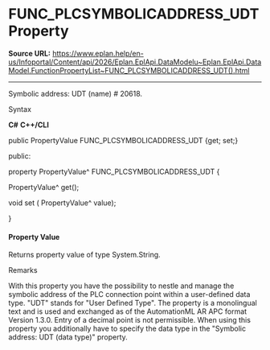 # FUNC_PLCSYMBOLICADDRESS_UDT Property

**Source URL:** https://www.eplan.help/en-us/Infoportal/Content/api/2026/Eplan.EplApi.DataModelu~Eplan.EplApi.DataModel.FunctionPropertyList~FUNC_PLCSYMBOLICADDRESS_UDT().html

---

Symbolic address: UDT (name) # 20618.

Syntax

**C#**
**C++/CLI**


public PropertyValue FUNC_PLCSYMBOLICADDRESS_UDT {get; set;}

public:

property PropertyValue^ FUNC_PLCSYMBOLICADDRESS_UDT {

   PropertyValue^ get();

   void set (    PropertyValue^ value);

}


#### Property Value

Returns property value of type System.String.

Remarks

With this property you have the possibility to nestle and manage the symbolic address of the PLC connection point within a user-defined data type. "UDT" stands for "User Defined Type". The property is a monolingual text and is used and exchanged as of the AutomationML AR APC format Version 1.3.0. Entry of a decimal point is not permissible. When using this property you additionally have to specify the data type in the "Symbolic address: UDT (data type)" property.
